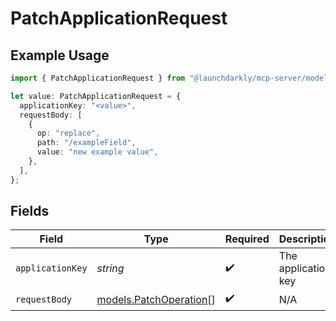 # PatchApplicationRequest

## Example Usage

```typescript
import { PatchApplicationRequest } from "@launchdarkly/mcp-server/models/operations";

let value: PatchApplicationRequest = {
  applicationKey: "<value>",
  requestBody: [
    {
      op: "replace",
      path: "/exampleField",
      value: "new example value",
    },
  ],
};
```

## Fields

| Field                                                     | Type                                                      | Required                                                  | Description                                               |
| --------------------------------------------------------- | --------------------------------------------------------- | --------------------------------------------------------- | --------------------------------------------------------- |
| `applicationKey`                                          | *string*                                                  | :heavy_check_mark:                                        | The application key                                       |
| `requestBody`                                             | [models.PatchOperation](../../models/patchoperation.md)[] | :heavy_check_mark:                                        | N/A                                                       |